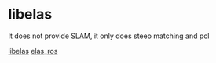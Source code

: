 # libelas

It does not provide SLAM, it only does steeo matching and pcl

[libelas](http://www.cvlibs.net/software/libelas/)
[elas_ros](http://wiki.ros.org/elas_ros)
